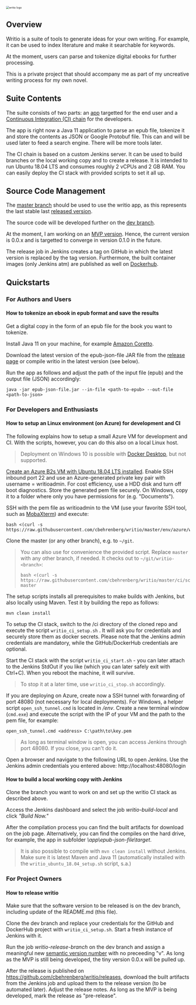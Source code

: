 <img src="https://raw.githubusercontent.com/cbehrenberg/writio/media/writio_logo.png" alt="writio logo" style="zoom: 50%;" />

## Overview

Writio is a suite of tools to generate ideas for your own writing. For example, it can be used to index literature and make it searchable for keywords.

At the moment, users can parse and tokenize digital ebooks for further processing.

This is a private project that should accompany me as part of my uncreative writing process for my own novel.

## Suite Contents

The suite consists of two parts: an [app](https://github.com/cbehrenberg/writio/tree/master/app) targetted for the end user and a [Continuous Integration (CI) chain](https://github.com/cbehrenberg/writio/tree/master/ci) for the developers.

The app is right now a Java 11 application to parse an epub file, tokenize it and store the contents as JSON or Google Protobuf file. This can and will be used later to feed a search engine. There will be more tools later.

The CI chain is based on a custom Jenkins server. It can be used to build branches or the local working copy and to create a release. It is intended to run Ubuntu 18.04 LTS and consumes roughly 2 vCPUs and 2 GB RAM. You can easily deploy the CI stack with provided scripts to set it all up.

## Source Code Management

The [master branch](https://github.com/cbehrenberg/writio/tree/master) should be used to use the writio app, as this represents the last stable last [released version](https://github.com/cbehrenberg/writio/releases).

The source code will be developed further on the [dev branch](https://github.com/cbehrenberg/writio/tree/dev).

At the moment, I am working on an [MVP version](https://github.com/cbehrenberg/writio/projects/1). Hence, the current version is 0.0.x and is targetted to converge in version 0.1.0 in the future.

The release job in Jenkins creates a tag on GitHub in which the latest version is replaced by the tag version. Furthermore, the built container images (only Jenkins atm) are published as well on [Dockerhub](https://hub.docker.com/repository/docker/writio/jenkins).

## Quickstarts

### For Authors and Users

#### How to tokenize an ebook in epub format and save the results

Get a digital copy in the form of an epub file for the book you want to tokenize.

Install Java 11 on your machine, for example [Amazon Coretto](https://docs.aws.amazon.com/corretto/latest/corretto-11-ug/downloads-list.html).

Download the latest version of the epub-json-file JAR file from the [release page](https://github.com/cbehrenberg/writio/releases) or compile writio in the latest version (see below).

Run the app as follows and adjust the path of the input file (epub) and the output file (JSON) accordingly:

```shell
java -jar epub-json-file.jar --in-file <path-to-epub> --out-file <path-to-json>
```

### For Developers and Enthusiasts

#### How to setup an Linux environment (on Azure) for development and CI

The following explains how to setup a small Azure VM for development and CI. With the scripts, however, you can do this also on a local Linux host. 

> Deployment on Windows 10 is possible with [Docker Desktop](https://www.docker.com/products/docker-desktop), but not supported.

[Create an Azure B2s VM with Ubuntu 18.04 LTS installed](https://azure.microsoft.com/en-in/resources/templates/101-vm-simple-linux/). Enable SSH inbound port 22 and use an Azure-generated private key pair with username = writioadmin. For cost efficiency, use a HDD disk and turn off boot diagnostics. Store the generated pem file securely. On Windows, copy it to a folder where only you have permissions for (e.g. "Documents").

SSH with the pem file as writioadmin to the VM (use your favorite SSH tool, such as [MobaXterm](https://mobaxterm.mobatek.net/)) and execute:

```
bash <(curl -s https://raw.githubusercontent.com/cbehrenberg/writio/master/env/azure/writio_ubuntu_18.04_setup.sh)
```

Clone the master (or any other branch), e.g. to `~/git`.

> You can also use for convenience the provided script. Replace `master` with any other branch, if needed. It checks out to `~/git/writio-<branch>`:
>
> ```
> bash <(curl -s https://raw.githubusercontent.com/cbehrenberg/writio/master/ci/scripts/clone_writio_branch.sh) master
> ```

The setup scripts installs all prerequisites to make builds with Jenkins, but also locally using Maven. Test it by building the repo as follows:

```
mvn clean install
```

To setup the CI stack, switch to the /ci directory of the cloned repo and execute the script `writio_ci_setup.sh` . It will ask you for credentials and securely store them as docker secrets. Please note that the Jenkins admin credentials are mandatory, while the GitHub/DockerHub credentials are optional.

Start the CI stack with the script `writio_ci_start.sh` - you can later attach to the Jenkins StdOut if you like (which you can later safely exit with Ctrl+C). When you reboot the machine, it will survive.

> To stop it at a later time, use `writio_ci_stop.sh` accordingly.

If you are deploying on Azure, create now a SSH tunnel with forwarding of port 48080 (not necessary for local deployments). For Windows, a helper script `open_ssh_tunnel.cmd` is located in */env*. Create a new terminal window (`cmd.exe`) and execute the script with the IP of your VM and the path to the pem file, for example:

```
open_ssh_tunnel.cmd <address> C:\path\to\key.pem
```

> As long as terminal window is open, you can access Jenkins through port 48080. If you close, you can't do it.

Open a browser and navigate to the following URL to open Jenkins. Use the Jenkins admin credentials you entered above: http://localhost:48080/login

#### How to build a local working copy with Jenkins

Clone the branch you want to work on and set up the writio CI stack as described above.

Access the Jenkins dashboard and select the job *writio-build-local* and click *"Build Now."*

After the compilation process you can find the built artifacts for download on the job page. Alternatively, you can find the compiles on the hard drive, for example, the app in subfolder *\app\epub-json-file\target*.

> It is also possible to compile with `mvn clean install` without Jenkins. Make sure it is latest Maven and Java 11 (automatically installed with the `writio_ubuntu_18.04_setup.sh` script, s.a.)

### For Project Owners

#### How to release writio

Make sure that the software version to be released is on the dev branch, including update of the README.md (this file).

Clone the dev branch and replace your credentials for the GitHub and DockerHub project with `writio_ci_setup.sh`. Start a fresh instance of Jenkins with it.

Run the job *writio-release-branch* on the dev branch and assign a meaningful new [semantic version number](https://semver.org/) with no preceeding "v". As long as the MVP is still being developed, the tiny version 0.0.x will be pulled up.

After the release is published on https://github.com/cbehrenberg/writio/releases, download the built artifacts from the Jenkins job and upload them to the release version (to be automated later). Adjust the release notes. As long as the MVP is being developed, mark the release as "pre-release".
